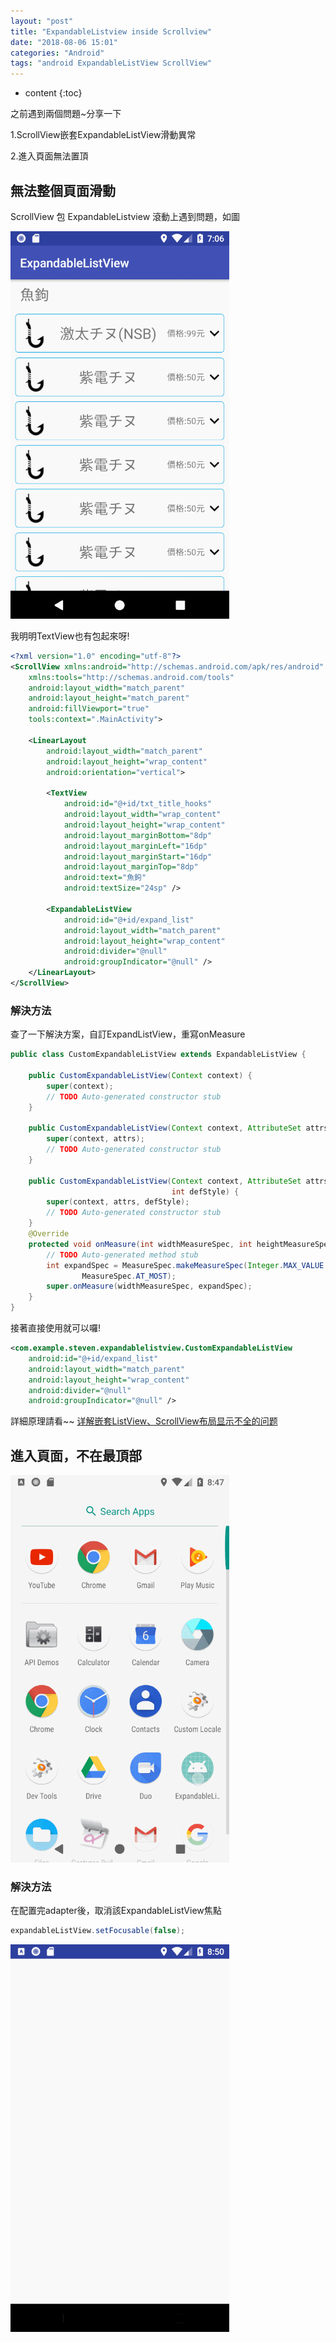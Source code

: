 ```yaml
---
layout: "post"
title: "ExpandableListview inside Scrollview"
date: "2018-08-06 15:01"
categories: "Android"
tags: "android ExpandableListView ScrollView"
---
```

* content
{:toc}

之前遇到兩個問題~分享一下

1.ScrollView嵌套ExpandableListView滑動異常

2.進入頁面無法置頂



## 無法整個頁面滑動
ScrollView 包 ExpandableListview 滾動上遇到問題，如圖

![scrollview-problem](/images/2018/08/expandablelistview-inside-scrollview/scrollview-problem.gif)

我明明TextView也有包起來呀!
```xml
<?xml version="1.0" encoding="utf-8"?>
<ScrollView xmlns:android="http://schemas.android.com/apk/res/android"
    xmlns:tools="http://schemas.android.com/tools"
    android:layout_width="match_parent"
    android:layout_height="match_parent"
    android:fillViewport="true"
    tools:context=".MainActivity">

    <LinearLayout
        android:layout_width="match_parent"
        android:layout_height="wrap_content"
        android:orientation="vertical">

        <TextView
            android:id="@+id/txt_title_hooks"
            android:layout_width="wrap_content"
            android:layout_height="wrap_content"
            android:layout_marginBottom="8dp"
            android:layout_marginLeft="16dp"
            android:layout_marginStart="16dp"
            android:layout_marginTop="8dp"
            android:text="魚鉤"
            android:textSize="24sp" />

        <ExpandableListView
            android:id="@+id/expand_list"
            android:layout_width="match_parent"
            android:layout_height="wrap_content"
            android:divider="@null"
            android:groupIndicator="@null" />
    </LinearLayout>
</ScrollView>
```
### 解決方法
查了一下解決方案，自訂ExpandListView，重寫onMeasure
```java
public class CustomExpandableListView extends ExpandableListView {

    public CustomExpandableListView(Context context) {
        super(context);
        // TODO Auto-generated constructor stub
    }

    public CustomExpandableListView(Context context, AttributeSet attrs) {
        super(context, attrs);
        // TODO Auto-generated constructor stub
    }

    public CustomExpandableListView(Context context, AttributeSet attrs,
                                    int defStyle) {
        super(context, attrs, defStyle);
        // TODO Auto-generated constructor stub
    }
    @Override
    protected void onMeasure(int widthMeasureSpec, int heightMeasureSpec) {
        // TODO Auto-generated method stub
        int expandSpec = MeasureSpec.makeMeasureSpec(Integer.MAX_VALUE >> 2,
                MeasureSpec.AT_MOST);
        super.onMeasure(widthMeasureSpec, expandSpec);
    }
}
```
接著直接使用就可以囉!
```xml
<com.example.steven.expandablelistview.CustomExpandableListView
    android:id="@+id/expand_list"
    android:layout_width="match_parent"
    android:layout_height="wrap_content"
    android:divider="@null"
    android:groupIndicator="@null" />
```

詳細原理請看~~
[详解嵌套ListView、ScrollView布局显示不全的问题](https://blog.csdn.net/hanhailong726188/article/details/46136569)

## 進入頁面，不在最頂部
![not-top](/images/2018/08/expandablelistview-inside-scrollview/not-top.gif)
### 解決方法
在配置完adapter後，取消該ExpandableListView焦點
```java
expandableListView.setFocusable(false);
```
![auto-top](/images/2018/08/expandablelistview-inside-scrollview/auto-top.gif)
